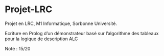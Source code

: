 # Projet-LRC
Projet en LRC, M1 Informatique, Sorbonne Université.

Ecriture en Prolog d’un démonstrateur basé sur l’algorithme des tableaux pour la logique de description ALC

Note : 15/20
